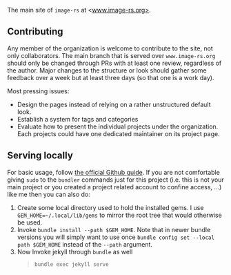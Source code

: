 The main site of `image-rs` at <www.image-rs.org>.

## Contributing

Any member of the organization is welcome to contribute to the site, not only
collaborators. The main branch that is served over `www.image-rs.org` should
only be changed through PRs with at least one review, regardless of the author.
Major changes to the structure or look should gather some feedback over a week
but at least three days (so that one is a work day).

Most pressing issues:

* Design the pages instead of relying on a rather unstructured default look.
* Establish a system for tags and categories
* Evaluate how to present the individual projects under the organization. Each
  projects could have one dedicated maintainer on its project page.

## Serving locally

For basic usage, follow [the official Github guide][GHGuide]. If you are not
comfortable giving `sudo` to the `bundler` commands just for this project (i.e.
this is not your main project or you created a project related account to
confine access, ...) like me then you can also do:

1. Create some local directory used to hold the installed gems. I use
   `GEM_HOME=~/.local/lib/gems` to mirror the root tree that would otherwise be used.
2. Invoke `bundle install --path $GEM_HOME`. Note that in newer bundle versions
   you will simply want to use once `bundle config set --local path $GEM_HOME`
   instead of the `--path` argument.
3. Now Invoke jekyll through `bundle` as well
   > `bundle exec jekyll serve`

[GHGuide]: https://help.github.com/en/articles/setting-up-your-github-pages-site-locally-with-jekyll
